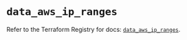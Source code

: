 # `data_aws_ip_ranges`

Refer to the Terraform Registry for docs: [`data_aws_ip_ranges`](https://registry.terraform.io/providers/hashicorp/aws/6.4.0/docs/data-sources/ip_ranges).
